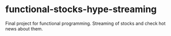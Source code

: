 # functional-stocks-hype-streaming
Final project for functional programming. Streaming of stocks and check hot news about them.
